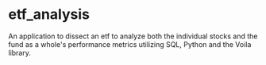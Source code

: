 # etf_analysis
An application to dissect an etf to analyze both the individual stocks and the fund as a whole's performance metrics utilizing SQL, Python and the Voila library.
